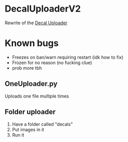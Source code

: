 <!-- 
> [!WARNING]\
> This is still buggy so please don't use this in any projects, Please use [Roblox-Thot/DecalUploader](https://github.com/Roblox-Thot/DecalUploader) for now -->
# DecalUploaderV2
Rewrite of the [Decal Uploader](https://github.com/Roblox-Thot/DecalUploader)

# Known bugs
* Freezes on ban/warn requiring restart (idk how to fix)
* Frozen for no reason (no fucking clue)
* prob more tbh

## OneUploader.py
Uploads one file multiple times

## Folder uploader
1. Have a folder called "decals"
2. Put images in it
3. Run it